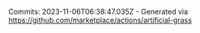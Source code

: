 Commits: 2023-11-06T06:38:47.035Z - Generated via https://github.com/marketplace/actions/artificial-grass
<br>
